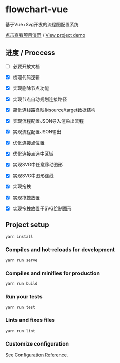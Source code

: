 # flowchart-vue
基于Vue+Svg开发的流程图配置系统

[点击查看项目演示](https://timrchen.github.io/flowchart-vue/dist/index.html)
/
[View project demo](https://timrchen.github.io/flowchart-vue/dist/index.html)

## 进度 / Proccess

- [ ] 必要开放文档
- [x] 梳理代码逻辑
- [x] 实现删除节点功能
- [x] 实现节点自动规划连接路径
- [x] 简化连线路径映射source/target数据结构
- [x] 实现流程配置JSON导入渲染出流程
- [x] 实现流程配置JSON输出
- [x] 优化连接点位置
- [x] 优化连接点选中区域
- [x] 实现SVG中任意移动图形
- [x] 实现SVG中图形连线
- [x] 实现拖拽
- [x] 实现拖拽放置
- [x] 实现拖拽放置于SVG绘制图形


## Project setup
```
yarn install
```

### Compiles and hot-reloads for development
```
yarn run serve
```

### Compiles and minifies for production
```
yarn run build
```

### Run your tests
```
yarn run test
```

### Lints and fixes files
```
yarn run lint
```

### Customize configuration
See [Configuration Reference](https://cli.vuejs.org/config/).
